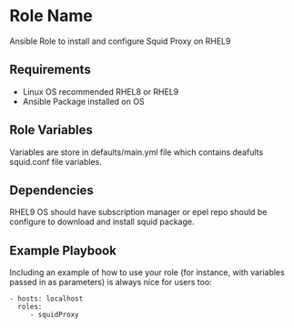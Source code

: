 Role Name
=========

Ansible Role to install and configure Squid Proxy on RHEL9

Requirements
------------

- Linux OS recommended RHEL8 or RHEL9
- Ansible Package installed on OS

Role Variables
--------------

Variables are store in defaults/main.yml file which contains deafults squid.conf file variables. 


Dependencies
------------

RHEL9 OS should have subscription manager or epel repo should be configure to download and install squid package. 

Example Playbook
----------------

Including an example of how to use your role (for instance, with variables passed in as parameters) is always nice for users too:

    - hosts: localhost
      roles:
         - squidProxy
